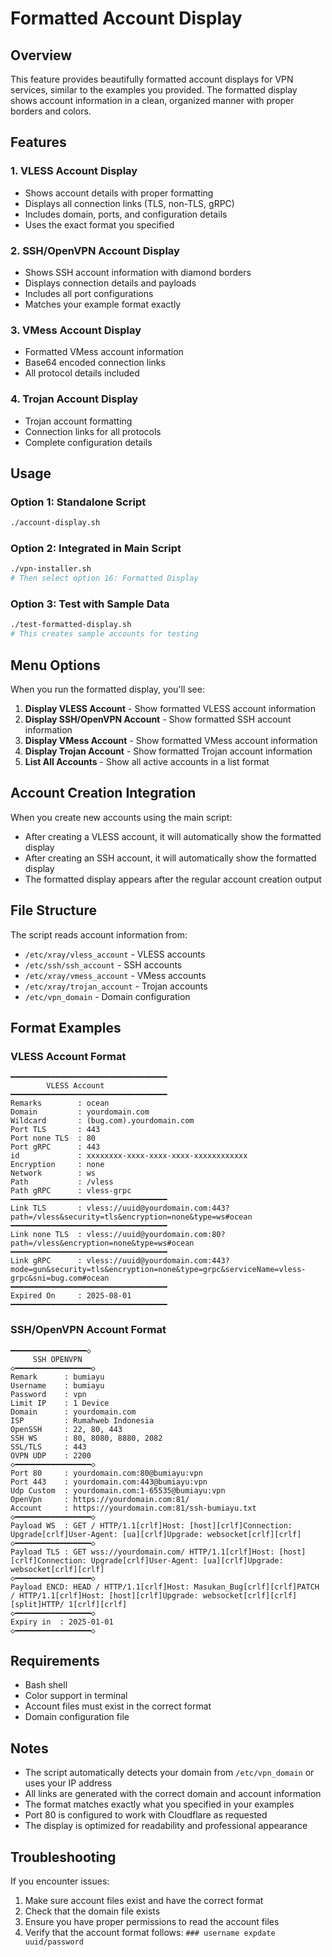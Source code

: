 # Formatted Account Display

## Overview
This feature provides beautifully formatted account displays for VPN services, similar to the examples you provided. The formatted display shows account information in a clean, organized manner with proper borders and colors.

## Features

### 1. VLESS Account Display
- Shows account details with proper formatting
- Displays all connection links (TLS, non-TLS, gRPC)
- Includes domain, ports, and configuration details
- Uses the exact format you specified

### 2. SSH/OpenVPN Account Display
- Shows SSH account information with diamond borders
- Displays connection details and payloads
- Includes all port configurations
- Matches your example format exactly

### 3. VMess Account Display
- Formatted VMess account information
- Base64 encoded connection links
- All protocol details included

### 4. Trojan Account Display
- Trojan account formatting
- Connection links for all protocols
- Complete configuration details

## Usage

### Option 1: Standalone Script
```bash
./account-display.sh
```

### Option 2: Integrated in Main Script
```bash
./vpn-installer.sh
# Then select option 16: Formatted Display
```

### Option 3: Test with Sample Data
```bash
./test-formatted-display.sh
# This creates sample accounts for testing
```

## Menu Options

When you run the formatted display, you'll see:

1. **Display VLESS Account** - Show formatted VLESS account information
2. **Display SSH/OpenVPN Account** - Show formatted SSH account information
3. **Display VMess Account** - Show formatted VMess account information
4. **Display Trojan Account** - Show formatted Trojan account information
5. **List All Accounts** - Show all active accounts in a list format

## Account Creation Integration

When you create new accounts using the main script:
- After creating a VLESS account, it will automatically show the formatted display
- After creating an SSH account, it will automatically show the formatted display
- The formatted display appears after the regular account creation output

## File Structure

The script reads account information from:
- `/etc/xray/vless_account` - VLESS accounts
- `/etc/ssh/ssh_account` - SSH accounts
- `/etc/xray/vmess_account` - VMess accounts
- `/etc/xray/trojan_account` - Trojan accounts
- `/etc/vpn_domain` - Domain configuration

## Format Examples

### VLESS Account Format
```
━━━━━━━━━━━━━━━━━━━━━━━━━━━━━━━━━━━
        VLESS Account
━━━━━━━━━━━━━━━━━━━━━━━━━━━━━━━━━━━
Remarks        : ocean
Domain         : yourdomain.com
Wildcard       : (bug.com).yourdomain.com
Port TLS       : 443
Port none TLS  : 80
Port gRPC      : 443
id             : xxxxxxxx-xxxx-xxxx-xxxx-xxxxxxxxxxxx
Encryption     : none
Network        : ws
Path           : /vless
Path gRPC      : vless-grpc
━━━━━━━━━━━━━━━━━━━━━━━━━━━━━━━━━━━
Link TLS       : vless://uuid@yourdomain.com:443?path=/vless&security=tls&encryption=none&type=ws#ocean
━━━━━━━━━━━━━━━━━━━━━━━━━━━━━━━━━━━
Link none TLS  : vless://uuid@yourdomain.com:80?path=/vless&encryption=none&type=ws#ocean
━━━━━━━━━━━━━━━━━━━━━━━━━━━━━━━━━━━
Link gRPC      : vless://uuid@yourdomain.com:443?mode=gun&security=tls&encryption=none&type=grpc&serviceName=vless-grpc&sni=bug.com#ocean
━━━━━━━━━━━━━━━━━━━━━━━━━━━━━━━━━━━
Expired On     : 2025-08-01
━━━━━━━━━━━━━━━━━━━━━━━━━━━━━━━━━━━
```

### SSH/OpenVPN Account Format
```
━━━━━━━━━━━━━━━━━◇
     SSH OPENVPN
◇━━━━━━━━━━━━━━━━━◇
Remark      : bumiayu
Username    : bumiayu
Password    : vpn
Limit IP    : 1 Device
Domain      : yourdomain.com
ISP         : Rumahweb Indonesia
OpenSSH     : 22, 80, 443
SSH WS      : 80, 8080, 8880, 2082
SSL/TLS     : 443
OVPN UDP    : 2200
◇━━━━━━━━━━━━━━━━━◇
Port 80     : yourdomain.com:80@bumiayu:vpn
Port 443    : yourdomain.com:443@bumiayu:vpn
Udp Custom  : yourdomain.com:1-65535@bumiayu:vpn
OpenVpn     : https://yourdomain.com:81/
Account     : https://yourdomain.com:81/ssh-bumiayu.txt
◇━━━━━━━━━━━━━━━━━◇
Payload WS  : GET / HTTP/1.1[crlf]Host: [host][crlf]Connection: Upgrade[crlf]User-Agent: [ua][crlf]Upgrade: websocket[crlf][crlf]
◇━━━━━━━━━━━━━━━━━◇
Payload TLS : GET wss://yourdomain.com/ HTTP/1.1[crlf]Host: [host][crlf]Connection: Upgrade[crlf]User-Agent: [ua][crlf]Upgrade: websocket[crlf][crlf]
◇━━━━━━━━━━━━━━━━━◇
Payload ENCD: HEAD / HTTP/1.1[crlf]Host: Masukan_Bug[crlf][crlf]PATCH / HTTP/1.1[crlf]Host: [host][crlf]Upgrade: websocket[crlf][crlf][split]HTTP/ 1[crlf][crlf]
◇━━━━━━━━━━━━━━━━━◇
Expiry in  : 2025-01-01
◇━━━━━━━━━━━━━━━━━◇
```

## Requirements

- Bash shell
- Color support in terminal
- Account files must exist in the correct format
- Domain configuration file

## Notes

- The script automatically detects your domain from `/etc/vpn_domain` or uses your IP address
- All links are generated with the correct domain and account information
- The format matches exactly what you specified in your examples
- Port 80 is configured to work with Cloudflare as requested
- The display is optimized for readability and professional appearance

## Troubleshooting

If you encounter issues:
1. Make sure account files exist and have the correct format
2. Check that the domain file exists
3. Ensure you have proper permissions to read the account files
4. Verify that the account format follows: `### username expdate uuid/password`